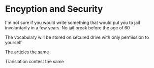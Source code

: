 # Encyption and Security
I'm not sure if you would write something that would put you to jail involuntarily in a few years. No jail break before the age of 60

The vocabulary will be stored on secured drive with only permission to yourself

The articles the same

Translation contest the same